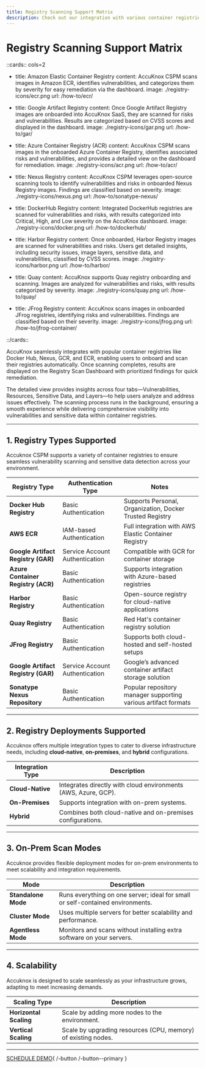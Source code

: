 ```yaml
---
title: Registry Scanning Support Matrix
description: Check out our integration with various container registries, enabling users to onboard their registries. Once onboarded, scanning begins automatically in the background. Upon completion, the findings are populated in the Registry Scan Dashboard.
---
```


# Registry Scanning Support Matrix

::cards:: cols=2

- title: Amazon Elastic Container Registry
  content: AccuKnox CSPM scans images in Amazon ECR, identifies vulnerabilities, and categorizes them by severity for easy remediation via the dashboard.
  image: ./registry-icons/ecr.png
  url: /how-to/ecr/

- title: Google Artifact Registry
  content: Once Google Artifact Registry images are onboarded into AccuKnox SaaS, they are scanned for risks and vulnerabilities. Results are categorized based on CVSS scores and displayed in the dashboard.
  image: ./registry-icons/gar.png
  url: /how-to/gar/

- title: Azure Container Registry (ACR)
  content: AccuKnox CSPM scans images in the onboarded Azure Container Registry, identifies associated risks and vulnerabilities, and provides a detailed view on the dashboard for remediation.
  image: ./registry-icons/acr.png
  url: /how-to/acr/

- title: Nexus Registry
  content: AccuKnox CSPM leverages open-source scanning tools to identify vulnerabilities and risks in onboarded Nexus Registry images. Findings are classified based on severity.
  image: ./registry-icons/nexus.png
  url: /how-to/sonatype-nexus/

- title: DockerHub Registry
  content: Integrated DockerHub registries are scanned for vulnerabilities and risks, with results categorized into Critical, High, and Low severity on the AccuKnox dashboard.
  image: ./registry-icons/docker.png
  url: /how-to/dockerhub/

- title: Harbor Registry
  content: Once onboarded, Harbor Registry images are scanned for vulnerabilities and risks. Users get detailed insights, including security issues, image layers, sensitive data, and vulnerabilities, classified by CVSS scores.
  image: ./registry-icons/harbor.png
  url: /how-to/harbor/

- title: Quay
  content: AccuKnox supports Quay registry onboarding and scanning. Images are analyzed for vulnerabilities and risks, with results categorized by severity.
  image: ./registry-icons/quay.png
  url: /how-to/quay/

- title: JFrog Registry
  content: AccuKnox scans images in onboarded JFrog registries, identifying risks and vulnerabilities. Findings are classified based on their severity.
  image: ./registry-icons/jfrog.png
  url: /how-to/jfrog-container/

::/cards::

AccuKnox seamlessly integrates with popular container registries like Docker Hub, Nexus, GCR, and ECR, enabling users to onboard and scan their registries automatically. Once scanning completes, results are displayed on the Registry Scan Dashboard with prioritized findings for quick remediation.

The detailed view provides insights across four tabs—Vulnerabilities, Resources, Sensitive Data, and Layers—to help users analyze and address issues effectively. The scanning process runs in the background, ensuring a smooth experience while delivering comprehensive visibility into vulnerabilities and sensitive data within container registries.

---

## 1. **Registry Types Supported**

Accuknox CSPM supports a variety of container registries to ensure seamless vulnerability scanning and sensitive data detection across your environment.

| **Registry Type**         | **Authentication Type**      | **Notes**                                                |
|----------------------------|------------------------------|----------------------------------------------------------|
| **Docker Hub Registry**    | Basic Authentication         | Supports Personal, Organization, Docker Trusted Registry |
| **AWS ECR**                | IAM-based Authentication     | Full integration with AWS Elastic Container Registry     |
| **Google Artifact Registry (GAR)** | Service Account Authentication | Compatible with GCR for container storage               |
| **Azure Container Registry (ACR)** | Basic Authentication         | Supports integration with Azure-based registries         |
| **Harbor Registry**        | Basic Authentication         | Open-source registry for cloud-native applications       |
| **Quay Registry**          | Basic Authentication         | Red Hat's container registry solution                    |
| **JFrog Registry**         | Basic Authentication         | Supports both cloud-hosted and self-hosted setups        |
| **Google Artifact Registry (GAR)** | Service Account Authentication | Google’s advanced container artifact storage solution    |
| **Sonatype Nexus Repository** | Basic Authentication      | Popular repository manager supporting various artifact formats |

---

## 2. **Registry Deployments Supported**

Accuknox offers multiple integration types to cater to diverse infrastructure needs, including **cloud-native**, **on-premises**, and **hybrid** configurations.

| **Integration Type** | **Description**                                           |
|-----------------------|-----------------------------------------------------------|
| **Cloud-Native**      | Integrates directly with cloud environments (AWS, Azure, GCP). |
| **On-Premises**       | Supports integration with on-prem systems.               |
| **Hybrid**            | Combines both cloud-native and on-premises configurations.|

---

## 3. **On-Prem Scan Modes**

Accuknox provides flexible deployment modes for on-prem environments to meet scalability and integration requirements.

| **Mode**            | **Description**                                                        |
|----------------------|------------------------------------------------------------------------|
| **Standalone Mode**  | Runs everything on one server; ideal for small or self-contained environments. |
| **Cluster Mode**     | Uses multiple servers for better scalability and performance.         |
| **Agentless Mode**   | Monitors and scans without installing extra software on your servers. |

---

## 4. **Scalability**

Accuknox is designed to scale seamlessly as your infrastructure grows, adapting to meet increasing demands.

| **Scaling Type**      | **Description**                                               |
|-----------------------|---------------------------------------------------------------|
| **Horizontal Scaling** | Scale by adding more nodes to the environment.                |
| **Vertical Scaling**   | Scale by upgrading resources (CPU, memory) of existing nodes. |

- - -
[SCHEDULE DEMO](https://www.accuknox.com/contact-us){ /-button /-button--primary }
